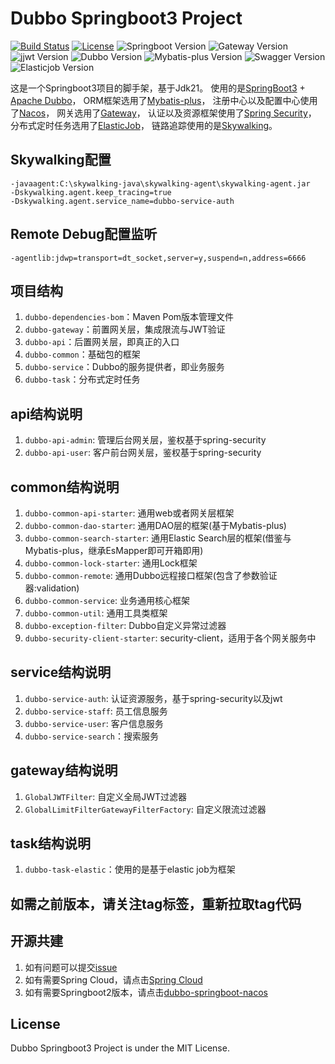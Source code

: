 # Dubbo Springboot3 Project

[![Build Status](https://img.shields.io/badge/Build-ZhiQinlsZhen-red)](https://github.com/ZhiQinIsZhen/dubbo-springboot3)
[![License](https://img.shields.io/badge/License-MIT-yellow)](https://github.com/ZhiQinIsZhen/dubbo-springboot3/blob/main/LICENSE)
![Springboot Version](https://img.shields.io/badge/Springboot-3.2.1-brightgreen)
![Gateway Version](https://img.shields.io/badge/Gateway-4.3.0-brightgreen)
![jjwt Version](https://img.shields.io/badge/jjwt-0.12.3-brightgreen)
![Dubbo Version](https://img.shields.io/badge/Dubbo-3.3.0(beta1)-brightgreen)
![Mybatis-plus Version](https://img.shields.io/badge/MybatisPlus-3.5.5-brightgreen)
![Swagger Version](https://img.shields.io/badge/knife4j-4.4.0-brightgreen)
![Elasticjob Version](https://img.shields.io/badge/elasticjob-3.0.4-brightgreen)

这是一个Springboot3项目的脚手架，基于Jdk21。
使用的是[SpringBoot3](https://spring.io/projects/spring-boot) + 
[Apache Dubbo](https://cn.dubbo.apache.org/zh-cn/index.html)，
ORM框架选用了[Mybatis-plus](https://baomidou.com/)，
注册中心以及配置中心使用了[Nacos](https://nacos.io/zh-cn/)，
网关选用了[Gateway](https://spring.io/projects/spring-cloud-gateway)，
认证以及资源框架使用了[Spring Security](https://spring.io/projects/spring-security)，
分布式定时任务选用了[ElasticJob](https://shardingsphere.apache.org/elasticjob)，
链路追踪使用的是[Skywalking](https://skywalking.apache.org/)。

## Skywalking配置

```properties
-javaagent:C:\skywalking-java\skywalking-agent\skywalking-agent.jar
-Dskywalking.agent.keep_tracing=true
-Dskywalking.agent.service_name=dubbo-service-auth
```
## Remote Debug配置监听

```properties
-agentlib:jdwp=transport=dt_socket,server=y,suspend=n,address=6666
```

## 项目结构

1. `dubbo-dependencies-bom`：Maven Pom版本管理文件
2. `dubbo-gateway`：前置网关层，集成限流与JWT验证
3. `dubbo-api`：后置网关层，即真正的入口
4. `dubbo-common`：基础包的框架
5. `dubbo-service`：Dubbo的服务提供者，即业务服务
6. `dubbo-task`：分布式定时任务

## api结构说明

1. `dubbo-api-admin`: 管理后台网关层，鉴权基于spring-security
2. `dubbo-api-user`: 客户前台网关层，鉴权基于spring-security

## common结构说明

1. `dubbo-common-api-starter`: 通用web或者网关层框架
2. `dubbo-common-dao-starter`: 通用DAO层的框架(基于Mybatis-plus)
3. `dubbo-common-search-starter`: 通用Elastic Search层的框架(借鉴与Mybatis-plus，继承EsMapper即可开箱即用)
4. `dubbo-common-lock-starter`: 通用Lock框架
5. `dubbo-common-remote`: 通用Dubbo远程接口框架(包含了参数验证器:validation)
6. `dubbo-common-service`: 业务通用核心框架
7. `dubbo-common-util`: 通用工具类框架
8. `dubbo-exception-filter`: Dubbo自定义异常过滤器
9. `dubbo-security-client-starter`: security-client，适用于各个网关服务中

## service结构说明

1. `dubbo-service-auth`: 认证资源服务，基于spring-security以及jwt
2. `dubbo-service-staff`: 员工信息服务
3. `dubbo-service-user`: 客户信息服务
4. `dubbo-service-search`：搜索服务

## gateway结构说明

1. `GlobalJWTFilter`: 自定义全局JWT过滤器
2. `GlobalLimitFilterGatewayFilterFactory`: 自定义限流过滤器

## task结构说明
1. `dubbo-task-elastic`：使用的是基于elastic job为框架

## 如需之前版本，请关注tag标签，重新拉取tag代码

## 开源共建
1. 如有问题可以提交[issue](https://github.com/ZhiQinIsZhen/dubbo-springboot3/issues)
2. 如有需要Spring Cloud，请点击[Spring Cloud](https://github.com/ZhiQinIsZhen/springcloud-demo)
3. 如有需要Springboot2版本，请点击[dubbo-springboot-nacos](https://github.com/ZhiQinIsZhen/dubbo-springboot-nacos)

## License
Dubbo Springboot3 Project is under the MIT License.